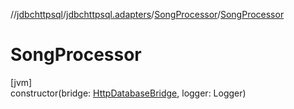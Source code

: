 //[jdbchttpsql](../../../index.md)/[jdbchttpsql.adapters](../index.md)/[SongProcessor](index.md)/[SongProcessor](-song-processor.md)

# SongProcessor

[jvm]\
constructor(bridge: [HttpDatabaseBridge](../../jdbchttpsql.model/-http-database-bridge/index.md), logger: Logger)
